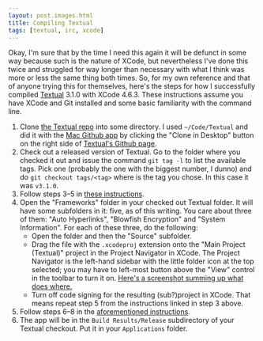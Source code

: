 ```yaml
---
layout: post.images.html
title: Compiling Textual
tags: [textual, irc, xcode]
---
```


Okay, I'm sure that by the time I need this again it will be defunct in some way because such is the nature of XCode, but nevertheless I've done this twice and struggled for way longer than necessary with what I think was more or less the same thing both times. So, for my own reference and that of anyone trying this for themselves, here's the steps for how I successfully compiled [Textual](https://github.com/Codeux/Textual) 3.1.0 with XCode 4.6.3. These instructions assume you have XCode and Git installed and some basic familiarity with the command line.

1. Clone [the Textual repo](https://github.com/Codeux/Textual.git) into some directory. I used `~/Code/Textual` and did it with the [Mac Github app](http://mac.github.com/) by clicking the "Clone in Desktop" button on the right side of [Textual's Github page](https://github.com/Codeux/Textual).
2. Check out a released version of Textual. Go to the folder where you checked it out and issue the command `git tag -l` to list the available tags. Pick one (probably the one with the biggest number, I dunno) and do `git checkout tags/<tag>` where <tag> is the tag you chose. In this case it was `v3.1.0`.
3. Follow steps 3–5 in [these instructions](http://www.numlock.ch/news/mac_os_x/how-to-compile-textual-open-source-irc-client-on-mac-os-x/).
4. Open the "Frameworks" folder in your checked out Textual folder. It will have some subfolders in it: five, as of this writing. You care about three of them: "Auto Hyperlinks", "Blowfish Encryption" and "System Information". For each of these three, do the following:
    - Open the folder and then the "Source" subfolder.
    - Drag the file with the `.xcodeproj` extension onto the "Main Project (Textual)" project in the Project Navigator in XCode. The Project Navigator is the left-hand sidebar with the little folder icon at the top selected; you may have to left-most button above the "View" control in the toolbar to turn it on. <a href="{{ get_asset('images/posts/Compiling_Textual/Adding_Frameworks.png') }}" rel="bytebox">Here's a screenshot summing up what does where.</a>
    - Turn off code signing for the resulting (sub?)project in XCode. That means repeat step 5 from the instructions linked in step 3 above.
5. Follow steps 6–8 in the [aforementioned instructions](http://www.numlock.ch/news/mac_os_x/how-to-compile-textual-open-source-irc-client-on-mac-os-x/).
6. The app will be in the `Build Results/Release` subdirectory of your Textual checkout. Put it in your `Applications` folder.
